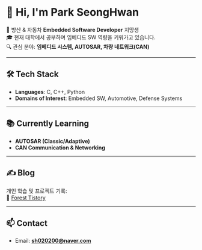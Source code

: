 # 👋 Hi, I'm Park SeongHwan  

🚗 방산 & 자동차 **Embedded Software Developer** 지망생  
🎓 현재 대학에서 공부하며 임베디드 SW 역량을 키워가고 있습니다.  
🔍 관심 분야: **임베디드 시스템, AUTOSAR, 차량 네트워크(CAN)**  

---

## 🛠 Tech Stack
- **Languages**: C, C++, Python  
- **Domains of Interest**: Embedded SW, Automotive, Defense Systems  

---

## 📚 Currently Learning
- **AUTOSAR (Classic/Adaptive)**  
- **CAN Communication & Networking**  

---

## ✍️ Blog
개인 학습 및 프로젝트 기록:  
🔗 [Forest Tistory](https://seonghwanindaeyo.tistory.com/)  

---

## 📫 Contact
- Email: **sh020200@naver.com**  
